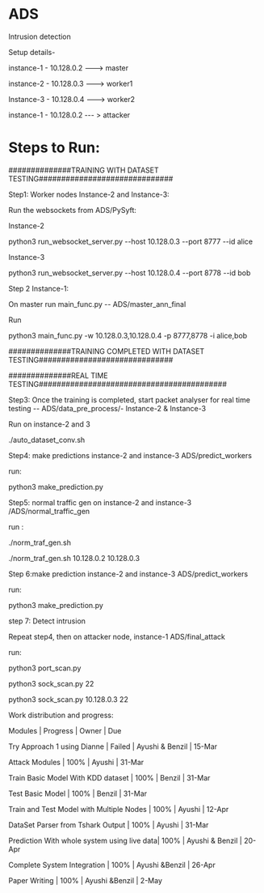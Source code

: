# ADS
Intrusion detection 

Setup details- 

instance-1 - 10.128.0.2  ---> master

instance-2 - 10.128.0.3  ---> worker1

Instance-3 - 10.128.0.4 ---> worker2 

instance-1 - 10.128.0.2  --- > attacker


# Steps to Run:
##############TRAINING  WITH DATASET TESTING##############################


Step1: Worker nodes   Instance-2 and Instance-3:

Run the websockets from ADS/PySyft: 

Instance-2

python3 run_websocket_server.py --host 10.128.0.3 --port 8777 --id alice

Instance-3

python3 run_websocket_server.py --host 10.128.0.4 --port 8778 --id bob


Step 2 Instance-1: 

On master run main_func.py -- ADS/master_ann_final

Run

python3 main_func.py -w 10.128.0.3,10.128.0.4 -p 8777,8778 -i alice,bob

##############TRAINING COMPLETED WITH DATASET TESTING##############################

##############REAL TIME TESTING##########################################

Step3: Once the training is completed, start packet analyser for real time testing -- ADS/data_pre_process/- Instance-2 & Instance-3

Run on instance-2 and 3

./auto_dataset_conv.sh



Step4: make predictions instance-2 and instance-3  ADS/predict_workers

run: 

python3 make_prediction.py



Step5: normal traffic gen on instance-2 and instance-3 /ADS/normal_traffic_gen

run :

./norm_traf_gen.sh <ip to ping1> <ip to ping2>

./norm_traf_gen.sh 10.128.0.2 10.128.0.3





Step 6:make prediction instance-2 and instance-3  ADS/predict_workers

run: 

python3 make_prediction.py




step 7: Detect intrusion

Repeat step4, then on attacker node, instance-1  ADS/final_attack

run: 

python3 port_scan.py 

python3 sock_scan.py <ip> 22

python3 sock_scan.py 10.128.0.3 22


Work distribution and progress:

Modules	                         			|     Progress	         |             Owner	           |            Due

Try Approach 1 using Dianne	     			|      Failed	         |         Ayushi & Benzil	       |        15-Mar

Attack Modules								|		100%			 |				Ayushi			   |		31-Mar

Train Basic Model With KDD dataset			|		100%			 |				Benzil			   |		31-Mar

Test Basic Model							|		100%			 |				Benzil			   |		31-Mar

Train and Test Model with Multiple Nodes	|		100%			 |				Ayushi			   |		12-Apr

DataSet Parser from Tshark Output			|		100%			 |				Ayushi			   |		31-Mar

Prediction With whole system using live data|		100%			 |			Ayushi & Benzil		   |		20-Apr

Complete System Integration					|		100%			 |			Ayushi &Benzil		   |		26-Apr

Paper Writing								|		100%		     |			Ayushi &Benzil		   |		2-May







